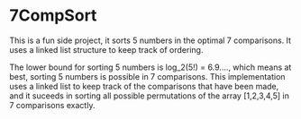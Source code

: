 # 7CompSort
This is a fun side project, it sorts 5 numbers in the optimal 7 comparisons. It uses a linked list structure to keep track of ordering.

The lower bound for sorting 5 numbers is log_2(5!) = 6.9...., which means at best, sorting 5 numbers is possible in 7 comparisons. This implementation
uses a linked list to keep track of the comparisons that have been made, and it suceeds in sorting all possible permutations of the array [1,2,3,4,5]
in 7 comparisons exactly.
